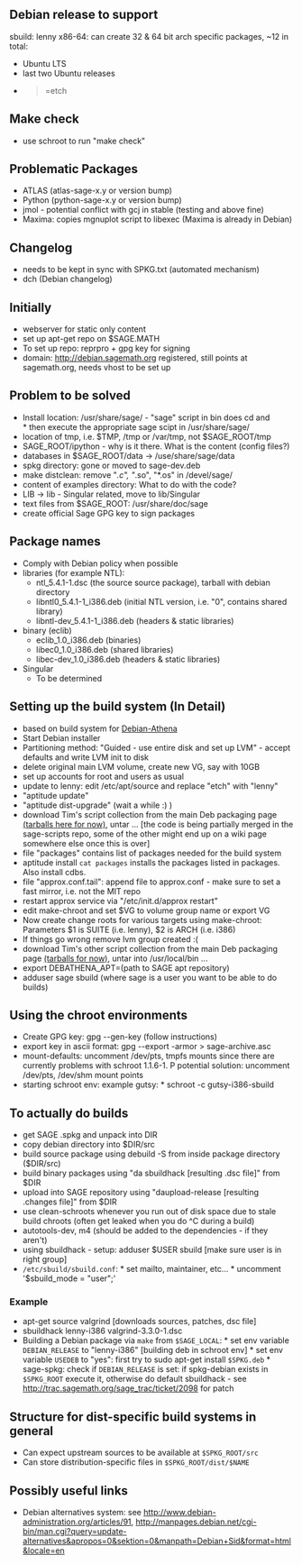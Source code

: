 

## Debian release to support

sbuild: lenny x86-64: can create 32 & 64 bit arch specific packages, ~12 in total: 

* Ubuntu LTS 
* last two Ubuntu releases 
* >=etch 

## Make check

* use schroot to run "make check" 

## Problematic Packages

* ATLAS  (atlas-sage-x.y or version bump) 
* Python (python-sage-x.y or version bump) 
* jmol - potential conflict with gcj in stable (testing and above fine) 
* Maxima: copies mgnuplot script to libexec (Maxima is already in Debian) 

## Changelog

* needs to be kept in sync with SPKG.txt (automated mechanism) 
* dch (Debian changelog) 

## Initially

* webserver for static only content 
* set up apt-get repo on $SAGE.MATH 
* To set up repo: reprpro + gpg key for signing 
* domain: <a href="http://debian.sagemath.org">http://debian.sagemath.org</a> registered, still points at sagemath.org, needs vhost to be set up 

## Problem to be solved

* Install location: /usr/share/sage/ - "sage" script in bin does cd and  
      * then execute the appropriate sage scipt in /usr/share/sage/ 
* location of tmp, i.e. $TMP, /tmp or /var/tmp, not $SAGE_ROOT/tmp 
* SAGE_ROOT/ipython - why is it there. What is the content (config files?) 
* databases in $SAGE_ROOT/data -> /use/share/sage/data 
* spkg directory: gone or moved to sage-dev.deb 
* make distclean: remove "*.c", "*.so", "*.os" in /devel/sage/ 
* content of examples directory: What to do with the code? 
* LIB -> lib - Singular related, move to lib/Singular 
* text files from $SAGE_ROOT: /usr/share/doc/sage 
* create official Sage GPG key to sign packages 

## Package names

* Comply with Debian policy when possible 
* libraries (for example NTL): 
   * ntl_5.4.1-1.dsc (the source source package), tarball with debian directory 
   * libntl0_5.4.1-1_i386.deb (initial NTL version, i.e. "0", contains shared library)  
   * libntl-dev_5.4.1-1_i386.deb (headers & static libraries) 
* binary (eclib) 
   * eclib_1.0_i386.deb (binaries) 
   * libec0_1.0_i386.deb (shared libraries) 
   * libec-dev_1.0_i386.deb (headers & static libraries) 
* Singular 
   * To be determined 

## Setting up the build system (In Detail)

* based on build system for <a class="http" href="http://debathena.mit.edu">Debian-Athena</a> 
* Start Debian installer 
* Partitioning method: "Guided - use entire disk and set up LVM" - accept defaults and write LVM init to disk 
* delete original main LVM volume, create new VG, say with 10GB 
* set up accounts for root and users as usual 
* update to lenny: edit /etc/apt/source and replace "etch" with "lenny" 
* "aptitude update" 
* "aptitude dist-upgrade" (wait a while :) ) 
* download Tim's script collection from the main Deb packaging page <a class="http" href="http://wiki.sagemath.org/days7/DebianPackagingSprint?action=AttachFile">(tarballs here for now)</a>, untar ... [the code is being partially merged in the sage-scripts repo, some of the other might end up on a wiki page somewhere else once this is over] 
* file "packages" contains list of packages needed for the build system 
* aptitude install `cat packages` installs the packages listed in packages.  Also install cdbs. 
* file "approx.conf.tail": append file to approx.conf - make sure to set a fast mirror, i.e. not the MIT repo 
* restart approx service via "/etc/init.d/approx restart" 
* edit make-chroot and set $VG to volume group name or export VG 
* Now create change roots for various targets using make-chroot: Parameters $1 is SUITE (i.e. lenny), $2 is ARCH (i.e. i386) 
* If things go wrong remove lvm group created :( 
* download Tim's other script collection from the main Deb packaging page <a class="http" href="http://www.sagemath.org:9001/days7/DebianPackagingSprint?action=AttachFile">(tarballs for now)</a>, untar into /usr/local/bin ... 
* export DEBATHENA_APT=(path to SAGE apt repository) 
* adduser sage sbuild (where sage is a user you want to be able to do builds) 

## Using the chroot environments

* Create GPG key: gpg --gen-key (follow instructions) 
* export key in ascii format: gpg --export -armor > sage-archive.asc 
* mount-defaults: uncomment /dev/pts, tmpfs mounts since there are currently problems with schroot 1.1.6-1. P potential solution: uncomment  /dev/pts, /dev/shm mount points 
* starting schroot env: example gutsy: 
         * schroot -c gutsy-i386-sbuild 

## To actually do builds

* get SAGE .spkg and unpack into DIR 
* copy debian directory into $DIR/src 
* build source package using debuild -S from inside package directory ($DIR/src) 
* build binary packages using "da sbuildhack [resulting .dsc file]" from $DIR 
* upload into SAGE repository using "daupload-release [resulting .changes file]" from $DIR 
* use clean-schroots whenever you run out of disk space due to stale build chroots (often get leaked when you do ^C during a build) 
* autotools-dev, m4 (should be added to the dependencies - if they aren't) 
* using sbuildhack  - setup: adduser $USER sbuild [make sure user is in right group] 
* `/etc/sbuild/sbuild.conf`: 
               * set mailto, maintainer, etc... 
               * uncomment '$sbuild_mode = "user";' 

### Example

* apt-get source valgrind [downloads sources, patches, dsc file] 
* sbuildhack lenny-i386 valgrind-3.3.0-1.dsc 
* Building a Debian package via `make` from `$SAGE_LOCAL`: 
      * set env variable `DEBIAN_RELEASE` to "lenny-i386" [building deb in schroot env] 
      * set env variable `USEDEB` to "yes": first try to sudo apt-get install `$SPKG.deb` 
      * sage-spkg: check if `DEBIAN_RELEASE` is set: if spkg-debian exists in `$SPKG_ROOT` execute it, otherwise do default sbuildhack - see <a href="http://trac.sagemath.org/sage_trac/ticket/2098">http://trac.sagemath.org/sage_trac/ticket/2098</a> for patch 

## Structure for dist-specific build systems in general

* Can expect upstream sources to be available at `$SPKG_ROOT/src` 
* Can store distribution-specific files in `$SPKG_ROOT/dist/$NAME` 

## Possibly useful links

* Debian alternatives system: see <a class="http" href="http://www.debian-administration.org/articles/91">http://www.debian-administration.org/articles/91</a>, <a class="http" href="http://manpages.debian.net/cgi-bin/man.cgi?query=update-alternatives&amp;apropos=0&amp;sektion=0&amp;manpath=Debian+Sid&amp;format=html&amp;locale=en">http://manpages.debian.net/cgi-bin/man.cgi?query=update-alternatives&apropos=0&sektion=0&manpath=Debian+Sid&format=html&locale=en</a> 